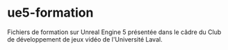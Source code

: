 # ue5-formation
Fichiers de formation sur Unreal Engine 5 présentée dans le câdre du Club de développement de jeux vidéo de l'Université Laval.
